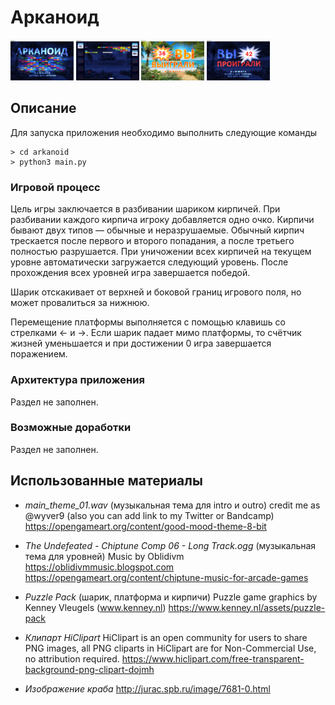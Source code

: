 ﻿Арканоид
========

<img src="docs/Stage_Intro.jpg" width="20%" alt="Заставка"> <img src="docs/Stage_Game.jpg" width="20%" alt="Пример игрового уровня"> <img src="docs/Stage_Outro1.jpg" width="20%" alt="Победа"> <img src="docs/Stage_Outro2.jpg" width="20%" alt="Проигрыш">

## Описание

Для запуска приложения необходимо выполнить следующие команды
```console
> cd arkanoid
> python3 main.py
```

### Игровой процесс

Цель игры заключается в разбивании шариком кирпичей. При разбивании каждого кирпича игроку добавляется одно очко. Кирпичи бывают двух типов ― обычные и неразрушаемые. Обычный кирпич трескается после первого и второго попадания, а после третьего полностью разрушается. При уничожении всех кирпичей на текущем уровне автоматически загружается следующий уровень. После прохождения всех уровней игра завершается победой.

Шарик отскакивает от верхней и боковой границ игрового поля, но может провалиться за нижнюю.

Перемещение платформы выполняется с помощью клавишь со стрелками ← и →. Если шарик падает мимо платформы, то счётчик жизней уменьшается и при достижении 0 игра завершается поражением.

### Архитектура приложения

Раздел не заполнен.

### Возможные доработки

Раздел не заполнен.

## Использованные материалы

- *main_theme_01.wav* (музыкальная тема для intro и outro)
credit me as @wyver9 (also you can add link to my Twitter or Bandcamp)
https://opengameart.org/content/good-mood-theme-8-bit

- *The Undefeated - Chiptune Comp 06 - Long Track.ogg* (музыкальная тема для уровней)
Music by Oblidivm https://oblidivmmusic.blogspot.com
https://opengameart.org/content/chiptune-music-for-arcade-games

- *Puzzle Pack* (шарик, платформа и кирпичи)
Puzzle game graphics by Kenney Vleugels (www.kenney.nl)
https://www.kenney.nl/assets/puzzle-pack

- *Клипарт HiClipart*
HiClipart is an open community for users to share PNG images,
all PNG cliparts in HiClipart are for Non-Commercial Use, no attribution required.
https://www.hiclipart.com/free-transparent-background-png-clipart-dojmh

- *Изображение краба*
http://jurac.spb.ru/image/7681-0.html
